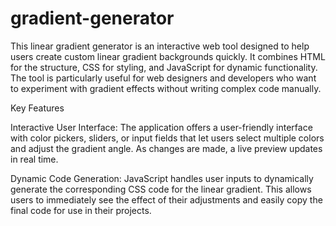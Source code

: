 # gradient-generator
This linear gradient generator is an interactive web tool designed to help users create custom linear gradient backgrounds quickly. It combines HTML for the structure, CSS for styling, and JavaScript for dynamic functionality. The tool is particularly useful for web designers and developers who want to experiment with gradient effects without writing complex code manually.

Key Features

Interactive User Interface:
The application offers a user-friendly interface with color pickers, sliders, or input fields that let users select multiple colors and adjust the gradient angle. As changes are made, a live preview updates in real time.

Dynamic Code Generation:
JavaScript handles user inputs to dynamically generate the corresponding CSS code for the linear gradient. This allows users to immediately see the effect of their adjustments and easily copy the final code for use in their projects.
